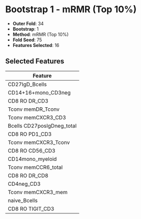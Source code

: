# Bootstrap 1 - mRMR (Top 10%)

- **Outer Fold**: 34
- **Bootstrap**: 1
- **Method**: mRMR (Top 10%)
- **Fold Seed**: 75
- **Features Selected**: 16

## Selected Features

| Feature |
|---------|
| CD27IgD_Bcells |
| CD14+16+mono_CD3neg |
| CD8 RO DR_CD3 |
| Tconv memDR_Tconv |
| Tconv memCXCR3_CD3 |
| Bcells CD27posIgDneg_total |
| CD8 RO PD1_CD3 |
| Tconv memCXCR3_Tconv |
| CD8 RO CD56_CD3 |
| CD14mono_myeloid |
| Tconv memCCR6_total |
| CD8 RO DR_CD8 |
| CD4neg_CD3 |
| Tconv memCXCR3_mem |
| naive_Bcells |
| CD8 RO TIGIT_CD3 |
